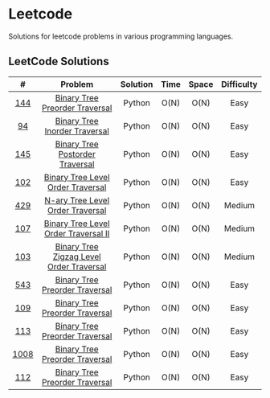 # Leetcode

Solutions for leetcode problems in various programming languages.

## LeetCode Solutions 

|                                       #                                        |                                               Problem                                               | Solution | Time  | Space | Difficulty |
| :----------------------------------------------------------------------------: | :-------------------------------------------------------------------------------------------------: | :------: | :---: | :---: | :--------: |
|      [144](https://leetcode.com/problems/binary-tree-preorder-traversal/)      |           [Binary Tree Preorder Traversal](/Python/144_Binary_Tree_Preorder_Traversal.py)           |  Python  | O(N)  | O(N)  |    Easy    |
|       [94](https://leetcode.com/problems/binary-tree-inorder-traversal/)       |             [Binary Tree Inorder Traversal](Python/94_Binary_Tree_Inorder_Traversal.py)             |  Python  | O(N)  | O(N)  |    Easy    |
|     [145](https://leetcode.com/problems/binary-tree-postorder-traversal/)      |          [Binary Tree Postorder Traversal](/Python/145_Binary_Tree_Postorder_Traversal.py)          |  Python  | O(N)  | O(N)  |    Easy    |
|    [102](https://leetcode.com/problems/binary-tree-level-order-traversal/)     |        [Binary Tree Level Order Traversal](/Python/102_Binary_Tree_Level_Order_Traversal.py)        |  Python  | O(N)  | O(N)  |    Easy    |
|     [429](https://leetcode.com/problems/n-ary-tree-level-order-traversal/)     |         [N-ary Tree Level Order Traversal](/Python/429_N-ary_Tree_LeveL_Order_Traversal.py)         |  Python  | O(N)  | O(N)  |   Medium   |
|   [107](https://leetcode.com/problems/binary-tree-level-order-traversal-ii/)   |     [Binary Tree Level Order Traversal II](/Python/107_Binary_Tree_Level_Order_Traversal_II.py)     |  Python  | O(N)  | O(N)  |   Medium   |
| [103](https://leetcode.com/problems/binary-tree-zigzag-level-order-traversal/) | [Binary Tree Zigzag Level Order Traversal](/Python/103_Binary_Tree_Zigzag_Level_Order_Traversal.py) |  Python  | O(N)  | O(N)  |   Medium   |
|                                    [543]()                                     |           [Binary Tree Preorder Traversal](/Python/144_Binary_Tree_Preorder_Traversal.py)           |  Python  | O(N)  | O(N)  |    Easy    |
|                                    [109]()                                     |           [Binary Tree Preorder Traversal](/Python/144_Binary_Tree_Preorder_Traversal.py)           |  Python  | O(N)  | O(N)  |    Easy    |
|                                    [113]()                                     |           [Binary Tree Preorder Traversal](/Python/144_Binary_Tree_Preorder_Traversal.py)           |  Python  | O(N)  | O(N)  |    Easy    |
|                                    [1008]()                                    |           [Binary Tree Preorder Traversal](/Python/144_Binary_Tree_Preorder_Traversal.py)           |  Python  | O(N)  | O(N)  |    Easy    |
|                                    [112]()                                     |           [Binary Tree Preorder Traversal](/Python/144_Binary_Tree_Preorder_Traversal.py)           |  Python  | O(N)  | O(N)  |    Easy    |